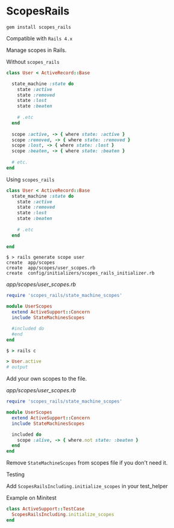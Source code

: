 # ScopesRails

```
gem install scopes_rails
```
Compatible with `Rails 4.x`

Manage scopes in Rails.

Without `scopes_rails`

```ruby
class User < ActiveRecord::Base

  state_machine :state do
    state :active
    state :removed
    state :lost
    state :beaten
    
    # .etc
  end
  
  scope :active, -> { where state: :active }
  scope :removed, -> { where state: :removed }
  scope :lost, -> { where state: :lost }
  scope :beaten, -> { where state: :beaten }
  
  # etc.
end
```

Using `scopes_rails`

```ruby
class User < ActiveRecord::Base
  state_machine :state do
    state :active
    state :removed
    state :lost
    state :beaten
    
    # .etc
  end
  
end
```

```shell
$ > rails generate scope user
create  app/scopes
create  app/scopes/user_scopes.rb
create  config/initializers/scopes_rails_initializer.rb
```

*app/scopes/user_scopes.rb*

```ruby
require 'scopes_rails/state_machine_scopes'

module UserScopes
  extend ActiveSupport::Concern
  include StateMachinesScopes

  #included do
  #end
end
```

```ruby
$ > rails c

> User.active
# output
```

Add your own scopes to the file.

*app/scopes/user_scopes.rb*

```ruby
require 'scopes_rails/state_machine_scopes'

module UserScopes
  extend ActiveSupport::Concern
  include StateMachinesScopes

  included do
    scope :alive, -> { where.not state: :beaten }
  end
end
```

Remove `StateMachineScopes` from scopes file if you don't need it.


Testing

Add `ScopesRailsIncluding.initialize_scopes` in your test_helper

Example on Minitest

```ruby
class ActiveSupport::TestCase
  ScopesRailsIncluding.initialize_scopes
end
```

